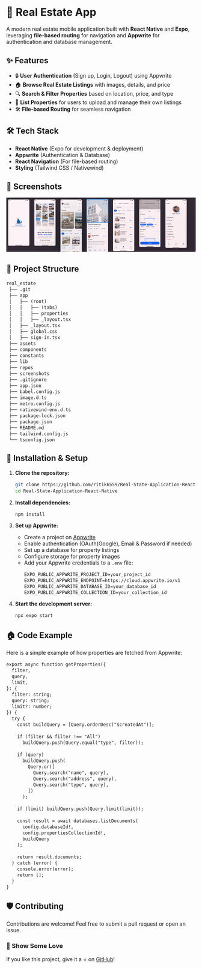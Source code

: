 # 🏡 Real Estate App

A modern real estate mobile application built with **React Native** and **Expo**, leveraging **file-based routing** for navigation and **Appwrite** for authentication and database management.

## ✨ Features

- 🔒 **User Authentication** (Sign up, Login, Logout) using Appwrite
- 🏠 **Browse Real Estate Listings** with images, details, and price
- 🔍 **Search & Filter Properties** based on location, price, and type
- 💄 **List Properties** for users to upload and manage their own listings
- 🛠 **File-based Routing** for seamless navigation

## 🛠 Tech Stack

- **React Native** (Expo for development & deployment)
- **Appwrite** (Authentication & Database)
- **React Navigation** (For file-based routing)
- **Styling** (Tailwind CSS / Nativewind)

## 👤 Screenshots

![Home Screen](screenshots/screenshot1.png)



## 📂 Project Structure

```
real_estate
 ├── .git
 ├── app
 │   ├── (root)
 │   │   ├── (tabs)
 │   │   ├── properties
 │   │   ├── _layout.tsx
 │   ├── _layout.tsx
 │   ├── global.css
 │   ├── sign-in.tsx
 ├── assets
 ├── components
 ├── constants
 ├── lib
 ├── repos
 ├── screenshots
 ├── .gitignore
 ├── app.json
 ├── babel.config.js
 ├── image.d.ts
 ├── metro.config.js
 ├── nativewind-env.d.ts
 ├── package-lock.json
 ├── package.json
 ├── README.md
 ├── tailwind.config.js
 └── tsconfig.json
```

## 🏰 Installation & Setup

1. **Clone the repository:**

   ```sh
   git clone https://github.com/ritik6559/Real-State-Application-React-Native.git
   cd Real-State-Application-React-Native
   ```

2. **Install dependencies:**

   ```sh
   npm install
   ```

3. **Set up Appwrite:**

   - Create a project on [Appwrite](https://appwrite.io/)
   - Enable authentication (OAuth(Google), Email & Password if needed)
   - Set up a database for property listings
   - Configure storage for property images
   - Add your Appwrite credentials to a `.env` file:
     ```env
     EXPO_PUBLIC_APPWRITE_PROJECT_ID=your_project_id
     EXPO_PUBLIC_APPWRITE_ENDPOINT=https://cloud.appwrite.io/v1
     EXPO_PUBLIC_APPWRITE_DATABASE_ID=your_database_id
     EXPO_PUBLIC_APPWRITE_COLLECTION_ID=your_collection_id
     ```

4. **Start the development server:**

   ```sh
   npx expo start
   ```

## 🏠 Code Example

Here is a simple example of how properties are fetched from Appwrite:

```tsx
export async function getProperties({
  filter,
  query,
  limit,
}: {
  filter: string;
  query: string;
  limit?: number;
}) {
  try {
    const buildQuery = [Query.orderDesc("$createdAt")];

    if (filter && filter !== "All")
      buildQuery.push(Query.equal("type", filter));

    if (query)
      buildQuery.push(
        Query.or([
          Query.search("name", query),
          Query.search("address", query),
          Query.search("type", query),
        ])
      );

    if (limit) buildQuery.push(Query.limit(limit));

    const result = await databases.listDocuments(
      config.databaseId!,
      config.propertiesCollectionId!,
      buildQuery
    );

    return result.documents;
  } catch (error) {
    console.error(error);
    return [];
  }
}
```

## 🛡 Contributing

Contributions are welcome! Feel free to submit a pull request or open an issue.


### 🌟 Show Some Love

If you like this project, give it a ⭐ on [GitHub](https://github.com/ritik6559/Real-State-Application-React-Native)!

